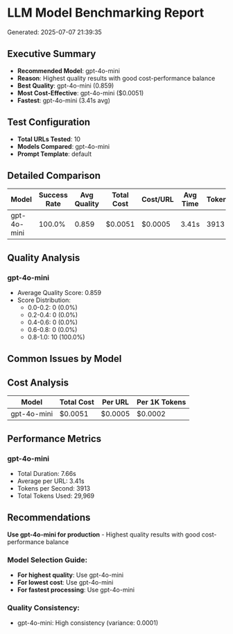# LLM Model Benchmarking Report

Generated: 2025-07-07 21:39:35

## Executive Summary
- **Recommended Model**: gpt-4o-mini
- **Reason**: Highest quality results with good cost-performance balance
- **Best Quality**: gpt-4o-mini (0.859)
- **Most Cost-Effective**: gpt-4o-mini ($0.0051)
- **Fastest**: gpt-4o-mini (3.41s avg)

## Test Configuration
- **Total URLs Tested**: 10
- **Models Compared**: gpt-4o-mini
- **Prompt Template**: default

## Detailed Comparison

| Model | Success Rate | Avg Quality | Total Cost | Cost/URL | Avg Time | Tokens/sec |
|-------|-------------|-------------|------------|----------|----------|------------|
| gpt-4o-mini | 100.0% | 0.859 | $0.0051 | $0.0005 | 3.41s | 3913 |

## Quality Analysis

### gpt-4o-mini
- Average Quality Score: 0.859
- Score Distribution:
  - 0.0-0.2: 0 (0.0%)
  - 0.2-0.4: 0 (0.0%)
  - 0.4-0.6: 0 (0.0%)
  - 0.6-0.8: 0 (0.0%)
  - 0.8-1.0: 10 (100.0%)

## Common Issues by Model

## Cost Analysis

| Model | Total Cost | Per URL | Per 1K Tokens |
|-------|-----------|---------|---------------|
| gpt-4o-mini | $0.0051 | $0.0005 | $0.0002 |

## Performance Metrics

### gpt-4o-mini
- Total Duration: 7.66s
- Average per URL: 3.41s
- Tokens per Second: 3913
- Total Tokens Used: 29,969

## Recommendations

**Use gpt-4o-mini for production** - Highest quality results with good cost-performance balance

### Model Selection Guide:
- **For highest quality**: Use gpt-4o-mini
- **For lowest cost**: Use gpt-4o-mini
- **For fastest processing**: Use gpt-4o-mini

### Quality Consistency:
- gpt-4o-mini: High consistency (variance: 0.0001)